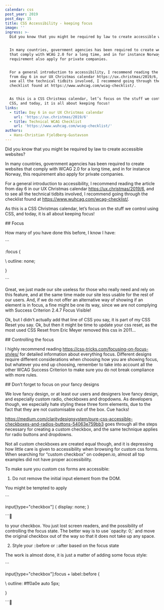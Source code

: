 ```yaml
---
calendar: css
post_year: 2019
post_day: 15
title: CSS Accessibility - keeping focus
image: ''
ingress: >-
  Did you know that you might be required by law to create accessible websites? 


  In many countries, government agencies has been required to create websites
  that comply with WCAG 2.0 for a long time, and in for instance Norway, this
  requirement also apply for private companies.


  For a general introduction to accessibility, I recommend reading the article
  from day 6 in our UX Christmas calendar https://ux.christmas/2019/6, and to
  see all the technical tidbits involved, I recommend going through the
  checklist found at https://www.wuhcag.com/wcag-checklist/.


  As this is a CSS Christmas calendar, let’s focus on the stuff we control using
  CSS, and today, it is all about keeping focus!
links:
  - title: Day 6 in our UX Christmas calendar
    url: 'https://ux.christmas/2019/6'
  - title: Technical WCAG Checklist
    url: 'https://www.wuhcag.com/wcag-checklist/'
authors:
  - Hans-Christian Fjeldberg-Gustavson
---
```

Did you know that you might be required by law to create accessible websites? 



In many countries, government agencies has been required to create websites that comply with WCAG 2.0 for a long time, and in for instance Norway, this requirement also apply for private companies.



For a general introduction to accessibility, I recommend reading the article from day 6 in our UX Christmas calendar https://ux.christmas/2019/6, and to see all the technical tidbits involved, I recommend going through the checklist found at https://www.wuhcag.com/wcag-checklist/.



As this is a CSS Christmas calendar, let’s focus on the stuff we control using CSS, and today, it is all about keeping focus!



\## Focus



How many of you have done this before, I know I have:



\`\``

:focus {

\    outline: none;

}

\`\``



Great, we just made our site useless for those who really need and rely on this feature, and at the same time made our site less usable for the rest of our users. And, if we do not offer an alternative way of showing if an element is in focus, a fine might be one its way, since we are not complying with Success Criterion 2.4.7 Focus Visible!



Ok, but I didn’t actually add that line of CSS you say, it is part of my CSS Reset you say. Ok, but then it might be time to update your css reset, as the most used CSS Reset from Eric Meyer removed this css in 2011…



\## Controlling the focus



I highly recommend reading https://css-tricks.com/focusing-on-focus-styles/ for detailed information about everything focus. Different designs require different considerations when choosing how you are showing focus, but whatever you end up choosing, remember to take into account all the other WCAG Success Criterion to make sure you do not break compliance with more rules.



\## Don’t forget to focus on your fancy designs



We love fancy design, or at least our users and designers love fancy design, and especially custom radio, checkboxes and dropdowns. As developers though, we especially hate styling these three form elements, due to the fact that they are not customisable out of the box. Cue hacks!



https://medium.com/claritydesignsystem/pure-css-accessible-checkboxes-and-radios-buttons-54063e759bb3 goes through all the steps necessary for creating a custom checkbox, and the same technique applies for radio buttons and dropdowns. 



Not all custom checkboxes are created equal though, and it is depressing how little care is given to accessibility when browsing for custom css forms. When searching for “custom checkbox” on codepen.io, almost all top examples did not have proper accessibility. 



To make sure you custom css forms are accessible:



1. Do not remove the initial input element from the DOM.



You might be tempted to apply



\`\``

input\[type="checkbox"] { display: none; }

\`\``



to your checkbox. You just lost screen readers, and the possibility of controlling the focus state. The better way is to use \`opacity: 0;\` and move the original checkbox out of the way so that it does not take up any space.



2. Style your ::before or ::after based on the focus state



The work is almost done, it is just a matter of adding some focus style:



\`\``

input\[type="checkbox"]:focus + label::before {

\    outline: #ff0a0e auto 5px;

}

\`\``
